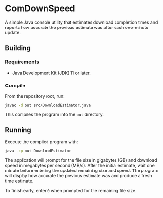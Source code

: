 # ComDownSpeed

A simple Java console utility that estimates download completion times and reports how accurate the previous estimate was after
 each one-minute update.

## Building

### Requirements

* Java Development Kit (JDK) 11 or later.

### Compile

From the repository root, run:

```bash
javac -d out src/DownloadEstimator.java
```

This compiles the program into the `out` directory.

## Running

Execute the compiled program with:

```bash
java -cp out DownloadEstimator
```

The application will prompt for the file size in gigabytes (GB) and download speed in megabytes per second (MB/s). After the
 initial estimate, wait one minute before entering the updated remaining size and speed. The program will display how accurate
 the previous estimate was and produce a fresh time estimate.

To finish early, enter `0` when prompted for the remaining file size.
